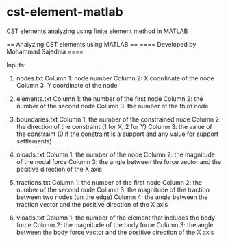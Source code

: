 # cst-element-matlab
CST elements analyzing using finite element method in MATLAB

== Analyzing CST elements using MATLAB ==
==== Developed by Mohammad Sajednia ====

Inputs:

1. nodes.txt
Column 1: node number
Column 2: X coordinate of the node
Column 3: Y coordinate of the node

2. elements.txt
Column 1: the number of the first node
Column 2: the number of the second node
Column 3: the number of the third node

3. boundaries.txt
Column 1: the number of the constrained node
Column 2: the direction of the constraint (1 for X, 2 for Y)
Column 3: the value of the constraint (0 if the constraint is a support and any value for support settlements)

4. nloads.txt
Column 1: the number of the node
Column 2: the magnitude of the nodal force
Column 3: the angle between the force vector and the positive direction of the X axis

5. tractions.txt
Column 1: the number of the first node
Column 2: the number of the second node
Column 3: the magnitude of the traction between two nodes (on the edge)
Column 4: the angle between the traction vector and the positive direction of the X axis

6. vloads.txt
Column 1: the number of the element that includes the body force
Column 2: the magnitude of the body force
Column 3: the angle between the body force vector and the positive direction of the X axis
